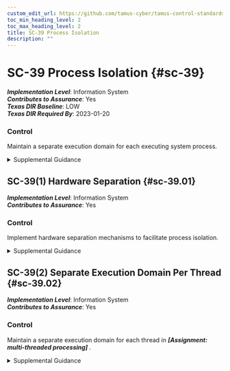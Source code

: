 ```yaml
---
custom_edit_url: https://github.com/tamus-cyber/tamus-control-standards/tree/main/content/tamus.edu/TAMUS_profile.xml
toc_min_heading_level: 2
toc_max_heading_level: 2
title: SC-39 Process Isolation
description: ""
---
```


# SC-39 Process Isolation {#sc-39}

_**Implementation Level**_: Information System\
_**Contributes to Assurance**_: Yes\
_**Texas DIR Baseline**_: LOW\
_**Texas DIR Required By**_: 2023-01-20

### Control

Maintain a separate execution domain for each executing system process.


<details><summary>Supplemental Guidance</summary>Systems can maintain separate execution domains for each executing process by assigning each process a separate address space. Each system process has a distinct address space so that communication between processes is performed in a manner controlled through the security functions, and one process cannot modify the executing code of another process. Maintaining separate execution domains for executing processes can be achieved, for example, by implementing separate address spaces. Process isolation technologies, including sandboxing or virtualization, logically separate software and firmware from other software, firmware, and data. Process isolation helps limit the access of potentially untrusted software to other system resources. The capability to maintain separate execution domains is available in commercial operating systems that employ multi-state processor technologies.</details>


## SC-39(1) Hardware Separation {#sc-39.01}

_**Implementation Level**_: Information System\
_**Contributes to Assurance**_: Yes

### Control

Implement hardware separation mechanisms to facilitate process isolation.


<details><summary>Supplemental Guidance</summary>Hardware-based separation of system processes is generally less susceptible to compromise than software-based separation, thus providing greater assurance that the separation will be enforced. Hardware separation mechanisms include hardware memory management.</details>


## SC-39(2) Separate Execution Domain Per Thread {#sc-39.02}

_**Implementation Level**_: Information System\
_**Contributes to Assurance**_: Yes

### Control

Maintain a separate execution domain for each thread in <strong title="sc-39.02_odp"> <em>[Assignment: multi-threaded processing]</em> </strong>.


<details><summary>Supplemental Guidance</summary>None.</details>
